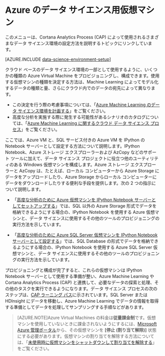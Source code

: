 <properties
	pageTitle="Azure のデータ サイエンス用仮想マシン | Microsoft Azure"
	description="データ サイエンス用仮想マシンのセットアップ"
	services="machine-learning"
	documentationCenter=""
	authors="bradsev"
	manager="paulettm" 
	editor="cgronlun"  />

<tags
	ms.service="machine-learning"
	ms.workload="data-services"
	ms.tgt_pltfrm="na"
	ms.devlang="na"
	ms.topic="article"
	ms.date="11/23/2015"
	ms.author="mohabib;xibingao;bradsev" />

# Azure のデータ サイエンス用仮想マシン

このメニューは、Cortana Analytics Process (CAP) によって使用されるさまざまなデータ サイエンス環境の設定方法を説明するトピックにリンクしています。

[AZURE.INCLUDE [data-science-environment-setup](../../includes/cap-setup-environments.md)]

クラウド ベースのデータ サイエンス環境の一部として使用するように、いくつかの種類の Azure Virtual Machine をプロビジョニングし、構成できます。使用する仮想マシンの種類を決定する方法は、Machine Learning によってモデル化するデータの種類と量、さらにクラウド内でのデータの宛先によって異なります。


* この決定を行う際の考慮事項については、「[Azure Machine Learning のデータ サイエンス環境を計画する](machine-learning-data-science-plan-your-environment.md)」をご覧ください。 
* 高度な分析を実施する際に発生する可能性があるシナリオのカタログについては、「[Azure Machine Learning に関するクラウド データ サイエンス プロセス](../machine-learning-data-science-plan-sample-scenarios.md)」をご覧ください。

ここでは、Azure VM と、SQL サービス付きの Azure VM を IPython の Notebook サーバーとして設定する方法について説明します。IPython Notebook、Azure ストレージ エクスプローラーおよび AzCopy などのサポート ツールに加えて、データ サイエンス プロジェクトに役立つ他のユーティリティのある Windows 仮想マシンを構成します。Azure ストレージ エクスプローラーと AzCopy は、たとえば、ローカル コンピューターから Azure Storage にデータをアップロードしたり、Azure Storage からローカル コンピューターにデータをダウンロードしたりする便利な手段を提供します。次の 2 つの指示について説明します。

* 「[高度な分析のために Azure 仮想マシンを IPython Notebook サーバーとしてセットアップする](machine-learning-data-science-setup-virtual-machine.md)」では、SQL 以外の Azure Storage 形式でデータを格納できるようにする場合の、IPython Notebook を使用する Azure 仮想マシンと、データ サイエンスに使用するその他のツールのプロビジョニングの実行方法を示しています。

* 「[高度な分析のために Azure SQL Server 仮想マシンを IPython Notebook サーバーとして設定する](machine-learning-data-science-setup-sql-server-virtual-machine.md)」では、SQL Database の形式でデータを格納できるようにする場合の、IPython Notebook を使用する Azure SQL Server 仮想マシンと、データ サイエンスに使用するその他のツールのプロビジョニングの実行方法を示しています。

プロビジョニングと構成が完了すると、これらの仮想マシンは IPython Notebook サーバーとして使用する準備が整い、Azure Machine Learning や Cortana Analytics Process (CAP) と連携して、必要なデータの探索と処理、その他のタスクを実行できるようになります。データ サイエンス プロセスの次のステップは、[CAP ラーニング パス](https://azure.microsoft.com/documentation/learning-paths/cortana-analytics-process/)に示されています。SQL Server または HDInsight にデータを移動し、Azure Machine Learning でデータの情報を取得する準備としてデータを処理してサンプリングする手順などがあります。


> [AZURE.NOTE]Azure Virtual Machines の料金は**従量課金制**です。仮想マシンを使用していないときに課金されないようにするには、[Microsoft Azure 管理ポータル](http://manage.windowsazure.com/)から、その仮想マシンを **[停止 (割り当て解除)]** 状態にする必要があります。仮想マシンの割り当てを解除する方法については、「[未使用時に仮想マシンをシャットダウンして割り当てを解除する](machine-learning-data-science-setup-virtual-machine.md#shutdown)」をご覧ください。
 

<!---HONumber=AcomDC_1125_2015-->